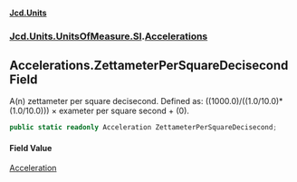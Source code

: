 #### [Jcd.Units](index.md 'index')
### [Jcd.Units.UnitsOfMeasure.SI](Jcd.Units.UnitsOfMeasure.SI.md 'Jcd.Units.UnitsOfMeasure.SI').[Accelerations](Accelerations.md 'Jcd.Units.UnitsOfMeasure.SI.Accelerations')

## Accelerations.ZettameterPerSquareDecisecond Field

A(n) zettameter per square decisecond. Defined as: ((1000.0)/((1.0/10.0)*(1.0/10.0))) × exameter per square second + (0).

```csharp
public static readonly Acceleration ZettameterPerSquareDecisecond;
```

#### Field Value
[Acceleration](Acceleration.md 'Jcd.Units.UnitTypes.Acceleration')